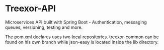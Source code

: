 # Treexor-API
Microservices API built with Spring Boot - Authentication, messaging queues, versioning, testing and more.

The pom.xml declares uses two local repositories. treexor-common can be found on his own branch while json-easy is located inside the lib directory.

